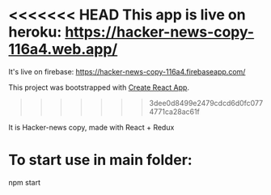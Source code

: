 <<<<<<< HEAD
This app is live on heroku:
https://hacker-news-copy-116a4.web.app/
=======
It's live on firebase:
https://hacker-news-copy-116a4.firebaseapp.com/

This project was bootstrapped with [Create React App](https://github.com/facebook/create-react-app).
>>>>>>> 3dee0d8499e2479cdcd6d0fc0774771ca28ac61f

It is Hacker-news copy, made with React + Redux

# To start use in main folder:

npm start
